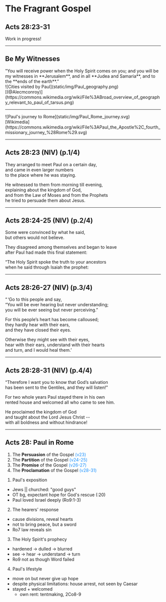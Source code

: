 <!-- .slide: data-background-image="static/bg/unsplash-Jztmx9yqjBw-stars.jpg" -->
# The Fragrant Gospel
## Acts 28:23-31

>>>
Work in progress!

---

## Be My Witnesses

<div class="imgbox"><div>
"You will receive power when the Holy Spirit comes on you;
and you will be my witnesses in **Jerusalem**,
and in all **Judea and Samaria**,
and to the **ends of the earth**.”
</div><div>
![Cities visited by Paul](static/img/Paul_geography.png)<br/>
<span class="caption">
[(@Alecmconroy)](https://commons.wikimedia.org/wiki/File%3ABroad_overview_of_geography_relevant_to_paul_of_tarsus.png)
</span>
</div></div>

---

<div class="imgbox"><div>
![Paul's journey to Rome](static/img/Paul_Rome_journey.svg)
<br><span class="caption">
[Wikimedia](https://commons.wikimedia.org/wiki/File%3APaul_the_Apostle%2C_fourth_missionary_journey_%28Rome%29.svg)
</span>
</div></div>

---

## Acts 28:23 (NIV) (p.1/4)
They arranged to meet Paul on a certain day, <br/>
and came in even larger numbers <br/>
to the place where he was staying.

He witnessed to them from morning till evening, <br/>
explaining about the kingdom of God, <br/>
and from the Law of Moses and from the Prophets <br/>
he tried to persuade them about Jesus.

---

## Acts 28:24-25 (NIV) (p.2/4)
Some were convinced by what he said, <br/>
but others would not believe.

They disagreed among themselves and began to leave <br/>
after Paul had made this final statement:

“The Holy Spirit spoke the truth to your ancestors <br/>
when he said through Isaiah the prophet:

---

## Acts 28:26-27 (NIV) (p.3/4)
“ ‘Go to this people and say, <br/>
“You will be ever hearing but never understanding; <br/>
you will be ever seeing but never perceiving.”

For this people’s heart has become calloused; <br/>
they hardly hear with their ears, <br/>
and they have closed their eyes.

Otherwise they might see with their eyes, <br/>
hear with their ears, understand with their hearts <br/>
and turn, and I would heal them.’

---

## Acts 28:28-31 (NIV) (p.4/4)
“Therefore I want you to know that God’s salvation <br/>
has been sent to the Gentiles, and they will listen!”

For two whole years Paul stayed there in his own <br/>
rented house and welcomed all who came to see him.

He proclaimed the kingdom of God <br/>
and taught about the Lord Jesus Christ -- <br/>
with all boldness and without hindrance!

---

## Acts 28: Paul in Rome
1. The **Persuasion** of the Gospel
  <span style="color:#1b91ff">(v23)</span>
2. The **Partition** of the Gospel
  <span style="color:#1b91ff">(v24-25)</span>
3. The **Promise** of the Gospel
  <span style="color:#1b91ff">(v26-27)</span>
4. The **Proclamation** of the Gospel
  <span style="color:#1b91ff">(v28-31)</span>

>>>
1. Paul's exposition
  + Jews || churched: "good guys"
  + OT bg, expectant hope for God's rescue (:20)
  + Paul loved Israel deeply (Ro9:1-3)
2. The hearers' response
  + cause divisions, reveal hearts
  + not to bring peace, but a sword
  + Ro7 law reveals sin
3. The Holy Spirit's prophecy
  + hardened -> dulled -> blurred
  + see -> hear -> understand -> turn
  + Ro9 not as though Word failed
4. Paul's lifestyle
  + move on but never give up hope
  + despite physical limitations: house arrest, not seen by Caesar
  + stayed + welcomed
    + own rent: tentmaking, 2Co8-9

